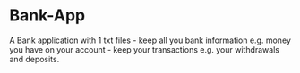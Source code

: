 # Bank-App
A Bank application with 1 txt files  - keep all you bank information e.g. money you have on your account - keep your transactions e.g. your withdrawals and deposits.
